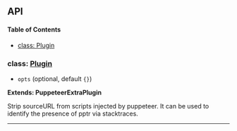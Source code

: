 ## API

<!-- Generated by documentation.js. Update this documentation by updating the source code. -->

#### Table of Contents

- [class: Plugin](#class-plugin)

### class: [Plugin](https://github.com/berstend/puppeteer-extra/blob/0f58277d6f874c9508735245fc961c5ee878fd64/packages/puppeteer-extra-plugin-stealth/evasions/sourceurl/index.js#L9-L58)

- `opts` (optional, default `{}`)

**Extends: PuppeteerExtraPlugin**

Strip sourceURL from scripts injected by puppeteer.
It can be used to identify the presence of pptr via stacktraces.

---
